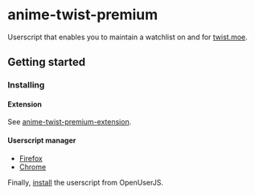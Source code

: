 # anime-twist-premium

Userscript that enables you to maintain a watchlist on and for [twist.moe](https://twist.moe).

## Getting started

### Installing

#### Extension

See [anime-twist-premium-extension](https://github.com/thoughtsunificator/anime-twist-premium-extension).

#### Userscript manager

- [Firefox](https://addons.mozilla.org/en-US/firefox/addon/violentmonkey/)
- [Chrome](https://chrome.google.com/webstore/detail/violentmonkey/jinjaccalgkegednnccohejagnlnfdag?hl=en)

Finally, [install](https://openuserjs.org/install/thoughtsunificator/anime-twist-premium.user.js) the userscript from OpenUserJS.
